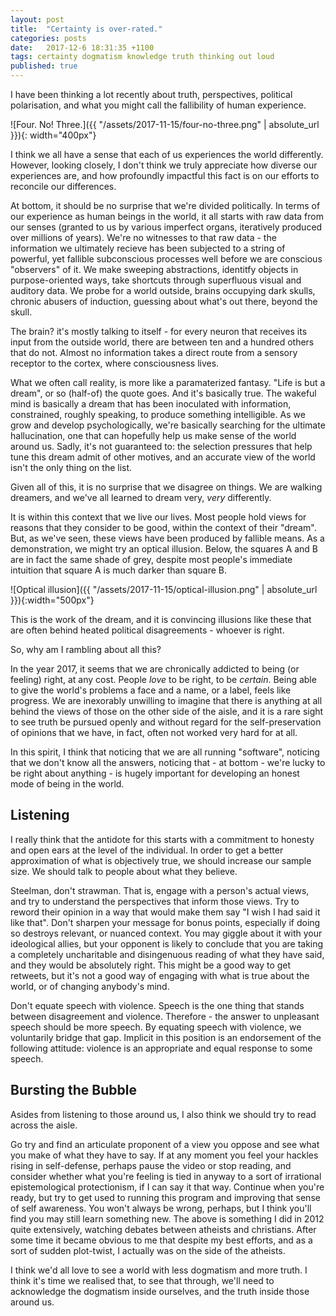 ```yaml
---
layout: post
title:  "Certainty is over-rated."
categories: posts
date:   2017-12-6 18:31:35 +1100
tags: certainty dogmatism knowledge truth thinking out loud
published: true
---
```


I have been thinking a lot recently about truth, perspectives, political polarisation, and what you might call the fallibility of human experience.

![Four. No! Three.]({{ "/assets/2017-11-15/four-no-three.png" | absolute_url }}){: width="400px"}

I think we all have a sense that each of us experiences the world differently.
However, looking closely, I don't think we truly appreciate how diverse our experiences are, and how profoundly impactful this fact is on our efforts to reconcile our differences.

At bottom, it should be no surprise that we're divided politically. In terms of our experience as human beings in the world, it all starts with raw data from our senses (granted to us by various imperfect organs, iteratively produced over millions of years).
We're no witnesses to that raw data - the information we ultimately recieve has been subjected to a string of powerful, yet fallible subconscious processes well before we are conscious "observers" of it. We make sweeping abstractions, identitfy objects in purpose-oriented ways, take shortcuts through superfluous visual and auditory data. We probe for a world outside, brains occupying dark skulls, chronic abusers of induction, guessing about what's out there, beyond the skull.

The brain? it's mostly talking to itself - for every neuron that receives its input from the outside world, there are between ten and a hundred others that do not.
Almost no information takes a direct route from a sensory receptor to the cortex, where consciousness lives.

What we often call reality, is more like a paramaterized fantasy.
"Life is but a dream", or so (half-of) the quote goes.
And it's basically true. The wakeful mind is basically a dream that has been inoculated with information, constrained, roughly speaking, to produce something intelligible.
As we grow and develop psychologically, we're basically searching for the ultimate hallucination, one that can hopefully help us make sense of the world around us. Sadly, it's not guaranteed to: the selection pressures that help tune this dream admit of other motives, and an accurate view of the world isn't the only thing on the list.

Given all of this, it is no surprise that we disagree on things. We are walking dreamers, and we've all learned to dream very, _very_ differently.

It is within this context that we live our lives. Most people hold views for reasons that they consider to be good, within the context of their "dream". But, as we've seen, these views have been produced by fallible means.
As a demonstration, we might try an optical illusion. Below, the squares A and B are in fact the same shade of grey, despite most people's immediate intuition that square A is much darker than square B.

![Optical illusion]({{ "/assets/2017-11-15/optical-illusion.png" | absolute_url }}){:width="500px"}

This is the work of the dream, and it is convincing illusions like these that are often behind heated political disagreements - whoever is right.

So, why am I rambling about all this?

In the year 2017, it seems that we are chronically addicted to being (or feeling) right, at any cost.
People _love_ to be right, to be _certain_. Being able to give the world's problems a face and a name, or a label, feels like progress.
We are inexorably unwilling to imagine that there is anything at all behind the views of those on the other side of the aisle, and it is a rare sight to see truth be pursued openly and without regard for the self-preservation of opinions that we have, in fact, often not worked very hard for at all.

In this spirit, I think that noticing that we are all running "software", noticing that we don't know all the answers, noticing that - at bottom - we're lucky to be right about anything - is hugely important for developing an honest mode of being in the world.

## Listening

I really think that the antidote for this starts with a commitment to honesty and open ears at the level of the individual. In order to get a better approximation of what is objectively true, we should increase our sample size. We should talk to people about what they believe.

Steelman, don't strawman. That is, engage with a person's actual views, and try to understand the perspectives that inform those views.
Try to reword their opinion in a way that would make them say "I wish I had said it like that". Don't sharpen your message for bonus points, especially if doing so destroys relevant, or nuanced context. You may giggle about it with your ideological allies, but your opponent is likely to conclude that you are taking a completely uncharitable and disingenuous reading of what they have said, and they would be absolutely right.
This might be a good way to get retweets, but it's not a good way of engaging with what is true about the world, or of changing anybody's mind.

Don't equate speech with violence. Speech is the one thing that stands between disagreement and violence. Therefore - the answer to unpleasant speech should be more speech. By equating speech with violence, we voluntarily bridge that gap. Implicit in this position is an endorsement of the following attitude: violence is an appropriate and equal response to some speech.

## Bursting the Bubble

Asides from listening to those around us, I also think we should try to read across the aisle.

Go try and find an articulate proponent of a view you oppose and see what you make of what they have to say. If at any moment you feel your hackles rising in self-defense, perhaps pause the video or stop reading, and consider whether what you're feeling is tied in anyway to a sort of irrational epistemological protectionism, if I can say it that way. Continue when you're ready, but try to get used to running this program and improving that sense of self awareness.
You won't always be wrong, perhaps, but I think you'll find you may still learn something new. The above is something I did in 2012 quite extensively, watching debates between atheists and christians. After some time it became obvious to me that despite my best efforts, and as a sort of sudden plot-twist, I actually was on the side of the atheists.

I think we'd all love to see a world with less dogmatism and more truth. I think it's time we realised that, to see that through, we'll need to acknowledge the dogmatism inside ourselves, and the truth inside those around us.
